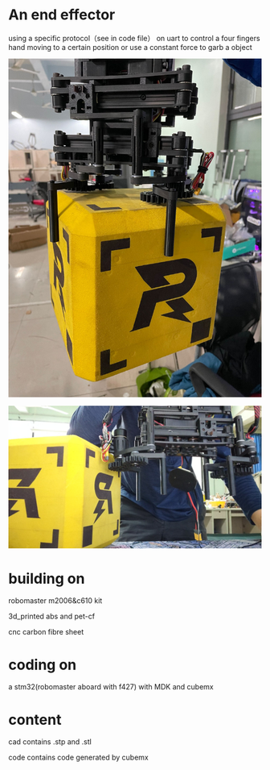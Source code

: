 # An end effector 

using a specific protocol（see in code file） on uart to control a four fingers hand moving to a certain position or use a constant force to garb a object

![claw with a RoboMaster gold ore without ctrl](/cad/img/p1.jpg)

![claw with a RoboMaster gold ore](/cad/img/p2.jpg)

# building on 
robomaster m2006&c610 kit

3d_printed abs and pet-cf

cnc carbon fibre sheet 
            
# coding on 
a stm32(robomaster aboard with f427) with MDK and cubemx 

# content

cad contains .stp and .stl

code contains code generated by cubemx 
